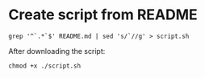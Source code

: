 # Create script from README
```grep '^`.*`$' README.md | sed 's/`//g' > script.sh```

After downloading the script:

`chmod +x ./script.sh`